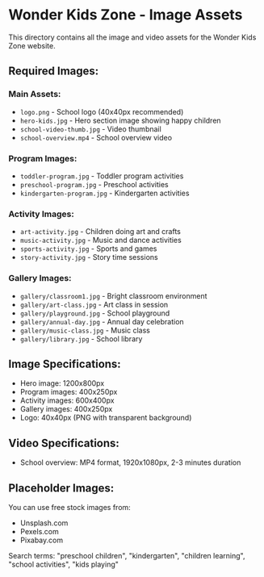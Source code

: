 # Wonder Kids Zone - Image Assets

This directory contains all the image and video assets for the Wonder Kids Zone website.

## Required Images:

### Main Assets:
- `logo.png` - School logo (40x40px recommended)
- `hero-kids.jpg` - Hero section image showing happy children
- `school-video-thumb.jpg` - Video thumbnail
- `school-overview.mp4` - School overview video

### Program Images:
- `toddler-program.jpg` - Toddler program activities
- `preschool-program.jpg` - Preschool activities
- `kindergarten-program.jpg` - Kindergarten activities

### Activity Images:
- `art-activity.jpg` - Children doing art and crafts
- `music-activity.jpg` - Music and dance activities
- `sports-activity.jpg` - Sports and games
- `story-activity.jpg` - Story time sessions

### Gallery Images:
- `gallery/classroom1.jpg` - Bright classroom environment
- `gallery/art-class.jpg` - Art class in session
- `gallery/playground.jpg` - School playground
- `gallery/annual-day.jpg` - Annual day celebration
- `gallery/music-class.jpg` - Music class
- `gallery/library.jpg` - School library

## Image Specifications:
- Hero image: 1200x800px
- Program images: 400x250px
- Activity images: 600x400px
- Gallery images: 400x250px
- Logo: 40x40px (PNG with transparent background)

## Video Specifications:
- School overview: MP4 format, 1920x1080px, 2-3 minutes duration

## Placeholder Images:
You can use free stock images from:
- Unsplash.com
- Pexels.com
- Pixabay.com

Search terms: "preschool children", "kindergarten", "children learning", "school activities", "kids playing"
